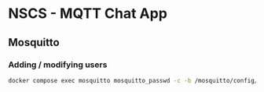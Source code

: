 # NSCS - MQTT Chat App

## Mosquitto

### Adding / modifying users

```sh
docker compose exec mosquitto mosquitto_passwd -c -b /mosquitto/config/mosquitto.passwd username password
```
